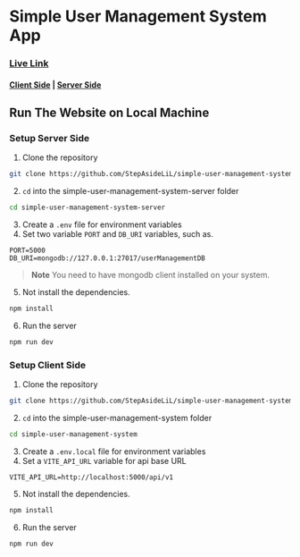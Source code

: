 # Simple User Management System App

### [Live Link](https://simple-user-management-system.netlify.app/)

#### [Client Side](https://github.com/StepAsideLiL/simple-user-management-system) | [Server Side](https://github.com/StepAsideLiL/simple-user-management-system-server)

## Run The Website on Local Machine

### Setup Server Side

1. Clone the repository

```bash
git clone https://github.com/StepAsideLiL/simple-user-management-system-server.git
```

2. `cd` into the simple-user-management-system-server folder

```bash
cd simple-user-management-system-server
```

3. Create a `.env` file for environment variables
4. Set two variable `PORT` and `DB_URI` variables, such as.

```env
PORT=5000
DB_URI=mongodb://127.0.0.1:27017/userManagementDB
```

> **Note**
> You need to have mongodb client installed on your system.

5. Not install the dependencies.

```bash
npm install
```

6. Run the server

```bash
npm run dev
```

### Setup Client Side

1. Clone the repository

```bash
git clone https://github.com/StepAsideLiL/simple-user-management-system.git
```

2. `cd` into the simple-user-management-system folder

```bash
cd simple-user-management-system
```

3. Create a `.env.local` file for environment variables
4. Set a `VITE_API_URL` variable for api base URL

```env
VITE_API_URL=http://localhost:5000/api/v1
```

5. Not install the dependencies.

```bash
npm install
```

6. Run the server

```bash
npm run dev
```
